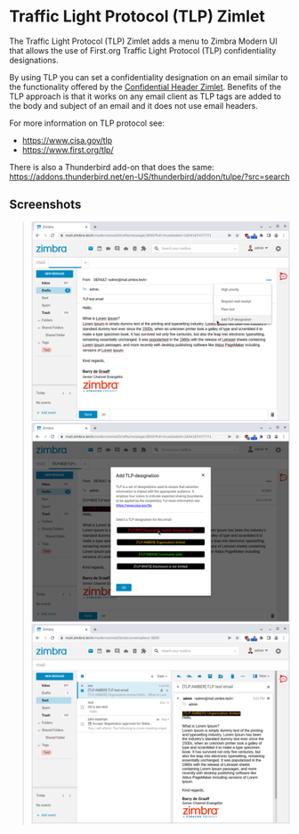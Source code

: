 # Traffic Light Protocol (TLP) Zimlet

The Traffic Light Protocol (TLP) Zimlet adds a menu to Zimbra Modern UI that allows the use of First.org Traffic Light Protocol (TLP) confidentiality designations.

By using TLP you can set a confidentiality designation on an email similar to the functionality offered by the [Confidential Header Zimlet](https://github.com/Zimbra/confidential-header-zimlet). Benefits of the TLP approach is that it works on any email client as TLP tags are added to the body and subject of an email and it does not use email headers.

For more information on TLP protocol see:

- https://www.cisa.gov/tlp
- https://www.first.org/tlp/

There is also a Thunderbird add-on that does the same: https://addons.thunderbird.net/en-US/thunderbird/addon/tulpe/?src=search

## Screenshots

> ![](screenshots/menu.png)
> ![](screenshots/dialog.png)
> ![](screenshots/result.png)
